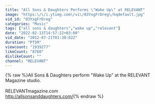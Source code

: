 ```yaml
---
title: "All Sons & Daughters Performs \"Wake Up\" at RELEVANT"
image: "https:\/\/i.ytimg.com\/vi\/03YxgFrDreg\/hqdefault.jpg"
vid_id: "03YxgFrDreg"
categories: "Music"
tags: ["all sons & daughters","wake up","relevant"]
date: "2022-02-13T14:57:22+03:00"
vid_date: "2012-07-21T01:30:02Z"
duration: "PT5M"
viewcount: "1939277"
likeCount: "8760"
dislikeCount: ""
channel: "RELEVANT"
---
```

{% raw %}All Sons &amp; Daughters perform &quot;Wake Up&quot; at the RELEVANT Magazine studio. <br /><br />RELEVANTmagazine.com<br /><a rel="nofollow" target="blank" href="http://allsonsanddaughters.com/">http://allsonsanddaughters.com/</a>{% endraw %}
